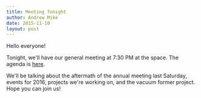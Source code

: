 ```yaml
---
title: Meeting Tonight
author: Andrew Mike
date: 2015-11-10
layout: post
---
```


Hello everyone! 

Tonight, we'll have our general meeting at 7:30 PM at the space. The agenda is [here](http://wiki.hacksburg.org/meetings:meeting_agenda_and_minutes_for_2015-11-10).

We'll be talking about the aftermath of the annual meeting last Saturday, events for 2016, projects we're working on, and the vacuum former project. Hope you can join us!